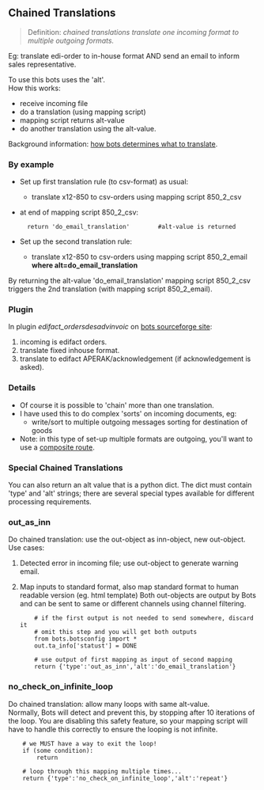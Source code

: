 ## Chained Translations

> Definition: _chained translations
translate one incoming format to multiple outgoing formats._ 

Eg: translate edi-order to in-house format AND send an email to inform sales
representative.  

To use this bots uses the 'alt'.  
How this works:

-   receive incoming file
-   do a translation (using mapping script)
-   mapping script returns alt-value
-   do another translation using the alt-value.
    
Background information: [how bots determines what
to translate](TranslationRules.md).

### By example

-   Set up first translation rule (to csv-format) as usual:
    -   translate x12-850 to csv-orders using mapping script
        850\_2\_csv
-   at end of mapping script 850\_2\_csv:

          return 'do_email_translation'        #alt-value is returned

-   Set up the second translation rule:
    -   translate x12-850 to csv-orders using mapping script
        850\_2\_email **where alt=do\_email\_translation**

By returning the alt-value 'do\_email\_translation' mapping script
850\_2\_csv triggers the 2nd translation (with mapping script
850\_2\_email).

### Plugin

In plugin *edifact\_ordersdesadvinvoic* on [bots sourceforge
site](http://sourceforge.net/projects/bots/files/plugins/):

1. 	incoming is edifact orders.
2.  translate fixed inhouse format.
3.  translate to edifact APERAK/acknowledgement (if acknowledgement is
    asked).

### Details

-   Of course it is possible to 'chain' more than one translation.
-   I have used this to do complex 'sorts' on incoming documents, eg:
    -   write/sort to multiple outgoing messages sorting for destination
        of goods
-   Note: in this type of set-up multiple formats are outgoing, you'll
    want to use a [composite route](RoutesComposite.md).


### Special Chained Translations

You can also return an alt value that is a python dict. The dict must
contain 'type' and 'alt' strings; there are several special types
available for different processing requirements.


### out\_as\_inn

Do chained translation: use the out-object as inn-object, new
out-object.  
Use cases:

1.  Detected error in incoming file; use out-object to generate warning
    email.
2.  Map inputs to standard format, also map standard format to human
    readable version (eg. html template)
    Both out-objects are output by Bots and can be sent to same or
    different channels using channel filtering.

            # if the first output is not needed to send somewhere, discard it
            # omit this step and you will get both outputs
            from bots.botsconfig import *
            out.ta_info['statust'] = DONE

            # use output of first mapping as input of second mapping
            return {'type':'out_as_inn','alt':'do_email_translation'}


### no\_check\_on\_infinite\_loop

Do chained translation: allow many loops with same alt-value.  
Normally, Bots will detect and prevent this, by stopping after 10
iterations of the loop. You are disabling this safety feature, so your
mapping script will have to handle this correctly to ensure the looping
is not infinite.  

        # we MUST have a way to exit the loop!
        if (some condition):
            return

        # loop through this mapping multiple times...
        return {'type':'no_check_on_infinite_loop','alt':'repeat'}
